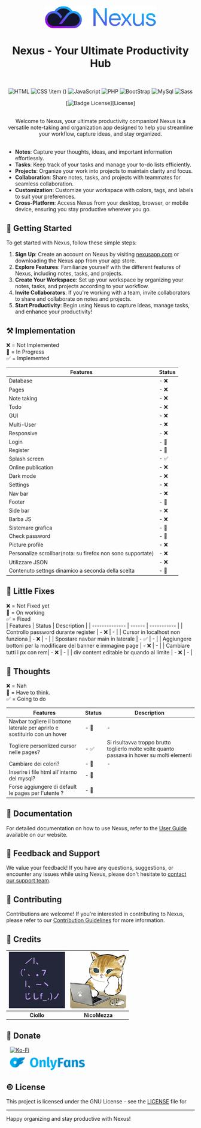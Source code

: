 <p align="center">
    <img width="300" alt="Nexus Logo" src="../src/assets/images/Nexus_logo_no_bg.png">
</p>

<div align = center>

# Nexus - Your Ultimate Productivity Hub

<br>

![HTML](https://img.shields.io/badge/HTML-239120?style=for-the-badge&logo=html5&logoColor=white)
![CSS](https://img.shields.io/badge/CSS-239120?&style=for-the-badge&logo=css3&logoColor=white)
    \item ()
![JavaScript](https://img.shields.io/badge/JavaScript-F7DF1E?style=for-the-badge&logo=javascript&logoColor=black)
![PHP](https://img.shields.io/badge/PHP-777BB4?style=for-the-badge&logo=php&logoColor=white)
![BootStrap]( 	https://img.shields.io/badge/Bootstrap-563D7C?style=for-the-badge&logo=bootstrap&logoColor=white)
![MySql](https://img.shields.io/badge/MySQL-005C84?style=for-the-badge&logo=mysql&logoColor=white)
![Sass](https://img.shields.io/badge/Sass-CC6699?style=for-the-badge&logo=sass&logoColor=white)

[![Badge License]][License] 

<br>
Welcome to Nexus, your ultimate productivity companion! Nexus is a versatile note-taking and organization app designed to help you streamline your workflow, capture ideas, and stay organized.
<br>
<br>

</div>

- **Notes**: Capture your thoughts, ideas, and important information effortlessly.
- **Tasks**: Keep track of your tasks and manage your to-do lists efficiently.
- **Projects**: Organize your work into projects to maintain clarity and focus.
- **Collaboration**: Share notes, tasks, and projects with teammates for seamless collaboration.
- **Customization**: Customize your workspace with colors, tags, and labels to suit your preferences.
- **Cross-Platform**: Access Nexus from your desktop, browser, or mobile device, ensuring you stay productive wherever you go.

## 🚀 Getting Started

To get started with Nexus, follow these simple steps:

1. **Sign Up**: Create an account on Nexus by visiting [nexusapp.com](https://www.nexusapp.com) or downloading the Nexus app from your app store.
2. **Explore Features**: Familiarize yourself with the different features of Nexus, including notes, tasks, and projects.
3. **Create Your Workspace**: Set up your workspace by organizing your notes, tasks, and projects according to your workflow.
4. **Invite Collaborators**: If you're working with a team, invite collaborators to share and collaborate on notes and projects.
5. **Start Productivity**: Begin using Nexus to capture ideas, manage tasks, and enhance your productivity!

## ⚒️ Implementation
❌ = Not Implemented <br>
🚧 = In Progress    <br>
✅ = Implemented    

| Features              | Status |
| --------------        | ------ |
| Database              | -  ❌  |
| Pages                 | -  ❌  |
| Note taking           | -  ❌  |
| Todo                  | -  ❌  |
| GUI                   | -  ❌  |
| Multi-User            | -  ❌  |
| Responsive            | -  ❌  |
| Login                 | -  🚧  |
| Register              | -  🚧  |
| Splash screen         | -  ✅  |
| Online publication    | -  ❌  |
| Dark mode             | -  ❌  |
| Settings              | -  ❌  |
| Nav bar               | -  ❌  |
| Footer                | -  🚧  |
| Side bar              | -  ❌  |
| Barba JS              | -  ❌  |
| Sistemare grafica     | -  🚧  |
| Check password        | -  🚧  |
| Picture profile       | -  ❌  |
| Personalize scrollbar(nota: su firefox non sono supportate) | -  ❌  |
| Utilizzare JSON | -  ❌  |
| Contenuto settngs dinamico a seconda della scelta | -  🚧  |

## 🚧️ Little Fixes
❌ = Not Fixed yet <br>
🚧 = On working    <br>
✅ = Fixed    
| Features        | Status | Description |
| --------------  | ------ | ----------- |
| Controllo password durante register | -  ❌  | - |
| Cursor in localhost non funziona | -  ❌  | - |
| Spostare navbar main in laterale | - ✅    | - |
| Aggiungere bottoni per la modificare del banner e immagine page | -  ❌  | - |
| Cambiare tutti i px con rem| -  ❌  | - |
| div content editable br quando al limite | -  ❌  | - |

## 💭 Thoughts
❌ = Nah <br>
💭 = Have to think. <br>
✅ = Going to do

| Features        | Status | Description |
| --------------  | ------ | ----------- |
| Navbar togliere il bottone laterale per aprirlo e sostituirlo con un hover | -  💭  | - |
| Togliere personlized cursor nelle pages? | - ✅   | Si risultavva troppo brutto toglierlo molte volte quanto passava in hover su molti elementi |
| Cambiare dei colori? | -  💭  | - |
| Inserire i file html all'interno del mysql? | -  💭  |
| Forse aggiungere di default le pages per l'utente ? | -  💭  |


## 📄 Documentation

For detailed documentation on how to use Nexus, refer to the [User Guide](https://www.nexusapp.com/docs) available on our website.

## 📩 Feedback and Support

We value your feedback! If you have any questions, suggestions, or encounter any issues while using Nexus, please don't hesitate to [contact our support team](mailto:support@nexusapp.com).

## 🤝 Contributing

Contributions are welcome! If you're interested in contributing to Nexus, please refer to our [Contribution Guidelines](CONTRIBUTING.md) for more information.

## 👥 Credits

<div align = center>

| ![Ciollo](https://raw.githubusercontent.com/Ciollo/Ciollo-Resources/main/cat_macchiato_150x150.png) | ![NicoMezzaa](https://raw.githubusercontent.com/Ciollo/Ciollo-Resources/main/mezzapfp_150x150.png)		|
|:------------------------------------------------------------------------------------------------------------------------:	|:----------------------------------------------------------------------------------------------------:	|
|                                                         **Ciollo**                                                         |                                            **NicoMezza**                                           |

</div>

## 💸 Donate

<div style="margin: 10px;">
    <a href="https://ko-fi.com/ciollo" target="_blank">
        <img src="https://img.shields.io/badge/Ko--fi-F16061?style=for-the-badge&logo=ko-fi&logoColor=white" alt="Ko-Fi" width="200">
    </a>
</div>

<div style="margin: 10px;">
    <a>
        <img src="https://raw.githubusercontent.com/Ciollo/Ciollo-Resources/main/OnlyFans_logo_resized.png?token=GHSAT0AAAAAACN4BSR7CHBPEMWQJBPO7PLQZRBSMBQ" alt="OnlyFans" width="200">
    </a>
</div>

## © License

This project is licensed under the GNU License - see the [LICENSE](../LICENSE) file for 

---

Happy organizing and stay productive with Nexus!

<!----------------------------------{ Badges }--------------------------------->

[Badge License]: https://img.shields.io/github/license/Ciollo/Nexes
